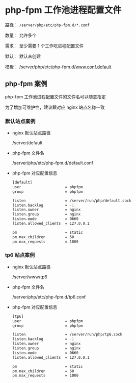 # php-fpm 工作池进程配置文件

路径： `/server/php/etc/php-fpm.d/*.conf`

数量： 允许多个

需求： 至少需要 1 个工作吃进程配置文件

默认： 默认未创建

模板： /server/php/etc/php-fpm.d/www.conf.default

## php-fpm 案例

php-fpm 工作池进程配置文件的文件名可以随意指定

为了增加可维护性，建议跟对应 nginx 站点名称一致

### 默认站点案例

-   nginx 默认站点路径

    /server/default

-   php-fpm 文件名

    /server/php/etc/php-fpm.d/default.conf

-   php-fpm 对应配置信息

    ```sh
    [default]
    user                    = phpfpm
    group                   = phpfpm

    listen                  = /server/run/php/default.sock
    listen.backlog          = -1
    listen.owner            = nginx
    listen.group            = nginx
    listen.mode             = 0660
    listen.allowed_clients  = 127.0.0.1

    pm                      = static
    pm.max_children         = 50
    pm.max_requests         = 1000
    ```

### tp6 站点案例

-   nginx 默认站点路径

    /server/www/tp6

-   php-fpm 文件名

    /server/php/etc/php-fpm.d/tp6.conf

-   php-fpm 对应配置信息

    ```sh
    [tp6]
    user                    = phpfpm
    group                   = phpfpm

    listen                  = /server/run/php/tp6.sock
    listen.backlog          = -1
    listen.owner            = nginx
    listen.group            = nginx
    listen.mode             = 0660
    listen.allowed_clients  = 127.0.0.1

    pm                      = static
    pm.max_children         = 50
    pm.max_requests         = 1000
    ```
